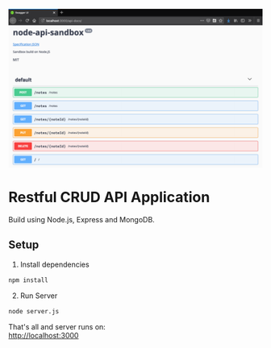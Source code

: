 ![demo](https://raw.githubusercontent.com/geenloop/node-api-sandbox/master/demo.png)

# Restful CRUD API Application

Build using Node.js, Express and MongoDB.

## Setup

1. Install dependencies

```bash
npm install
```

2. Run Server

```bash
node server.js
```

That's all and server runs on:  
<http://localhost:3000>